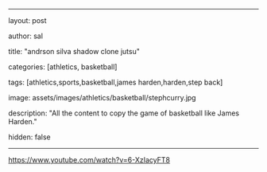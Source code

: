 

---

layout: post

author: sal

title:  "andrson silva shadow clone jutsu"

categories: [athletics, basketball]

tags: [athletics,sports,basketball,james harden,harden,step back]

image: assets/images/athletics/basketball/stephcurry.jpg

description: "All the content to copy the game of basketball like James Harden."

hidden: false

---


https://www.youtube.com/watch?v=6-XzIacyFT8
